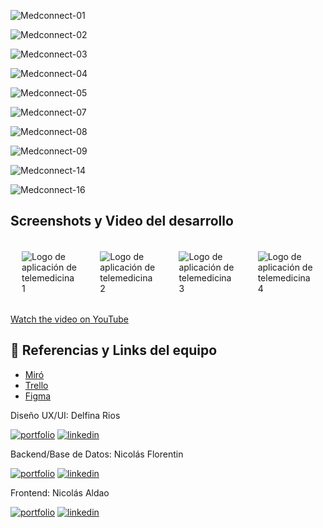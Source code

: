 ![Medconnect-01](https://github.com/nicolas-aldao/c18-94-m-react-native/assets/68720883/324c0cb7-0bec-4785-9724-01023635efc4)

![Medconnect-02](https://github.com/nicolas-aldao/c18-94-m-react-native/assets/68720883/109a5370-a118-4c7e-8e8c-da94a53cc635)

![Medconnect-03](https://github.com/nicolas-aldao/c18-94-m-react-native/assets/68720883/9cef6c39-14d8-4ac9-bab5-b75ac657a54f)

![Medconnect-04](https://github.com/nicolas-aldao/c18-94-m-react-native/assets/68720883/ac22edc8-b191-4f42-9303-b873131ae0cb)

![Medconnect-05](https://github.com/nicolas-aldao/c18-94-m-react-native/assets/68720883/55add51e-9f78-4fda-a708-31a957d1016b)

![Medconnect-07](https://github.com/nicolas-aldao/c18-94-m-react-native/assets/68720883/d287dae0-b2f0-4a07-b291-83a941481d59)

![Medconnect-08](https://github.com/nicolas-aldao/c18-94-m-react-native/assets/68720883/33fc3ab0-d665-4488-afe9-b863e4d8f7bf)

![Medconnect-09](https://github.com/nicolas-aldao/c18-94-m-react-native/assets/68720883/7d43891c-e485-44c3-a619-a86b4547cc45)

![Medconnect-14](https://github.com/nicolas-aldao/c18-94-m-react-native/assets/68720883/3e7ef069-4a53-4a63-9e8d-7c13d0445e17)

![Medconnect-16](https://github.com/nicolas-aldao/c18-94-m-react-native/assets/68720883/d26319a1-1e85-4661-957b-6cae94ebc7f0)

## Screenshots y Video del desarrollo

<div style="display: flex; flex-direction: row; justify-content: space-around; align-items: center;">
  <img alt="Logo de aplicación de telemedicina 1" style="margin: 18px;" src="https://github.com/nicolas-aldao/c18-94-m-react-native/assets/68720883/0d6f03e7-b761-4032-905a-1c52f1ba9046" />
  <img alt="Logo de aplicación de telemedicina 2" style="margin: 18px;" src="https://github.com/nicolas-aldao/c18-94-m-react-native/assets/68720883/b0460ec0-0db4-45ef-b9e8-bacb0f877ef8" />
  <img alt="Logo de aplicación de telemedicina 3" style="margin: 18px;" src="https://github.com/nicolas-aldao/c18-94-m-react-native/assets/68720883/ab51454a-f2d2-418a-8ddf-9107e9cf5b99" />
  <img alt="Logo de aplicación de telemedicina 4" style="margin: 18px;" src="https://github.com/nicolas-aldao/c18-94-m-react-native/assets/68720883/93ba340a-f275-4dc2-939d-669baeea39c6" />
</div>  


[Watch the video on YouTube](https://youtu.be/rWuJkPa_pAs)

<!-- <a href="https://www.youtube.com/watch?v=dQw4w9WgXcQ">Mirá la demo de nuestra app en video</a> -->

## 🔗 Referencias y Links del equipo

- <a href="https://miro.com/welcomeonboard/MEEzaG5lMWxkQmU4aE1icGlaNGR2ZEZBaHFuWjI5THVFdmhLZGIydmN0aXJTdFBQZ1NiZ3ZvV0FDMzVMalhVM3wzNDU4NzY0NTI5NzQ1MTE3NjgzfDI=?share_link_id=439075746512">Miró</a>
- <a href="https://trello.com/invite/b/SxGnpPFy/ATTIea4fb43e51ed9d586c115896f3bd4f715BB26D6B/no-country-telemed-project">Trello</a>
- <a href="https://www.figma.com/design/3W8DhT7pdU3WdqJXcPoV7h/MedConnect-App?node-id=2052-1969&m=dev">Figma</a>

Diseño UX/UI: Delfina Rios

[![portfolio](https://img.shields.io/badge/my_portfolio-000?style=for-the-badge&logo=ko-fi&logoColor=white)](https://delfinarios.myportfolio.com/work)
[![linkedin](https://img.shields.io/badge/linkedin-0A66C2?style=for-the-badge&logo=linkedin&logoColor=white)](https://www.linkedin.com/in/delfinarios)

Backend/Base de Datos: Nicolás Florentin

[![portfolio](https://img.shields.io/badge/my_portfolio-000?style=for-the-badge&logo=ko-fi&logoColor=white)](https://porfolio-nicolas-florentin.vercel.app)
[![linkedin](https://img.shields.io/badge/linkedin-0A66C2?style=for-the-badge&logo=linkedin&logoColor=white)](https://www.linkedin.com/in/nflorentin)

Frontend: Nicolás Aldao

[![portfolio](https://img.shields.io/badge/my_portfolio-000?style=for-the-badge&logo=ko-fi&logoColor=white)](https://nicolas-aldao.vercel.app/)
[![linkedin](https://img.shields.io/badge/linkedin-0A66C2?style=for-the-badge&logo=linkedin&logoColor=white)](https://www.linkedin.com/in/nicolas-aldao)
